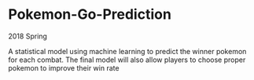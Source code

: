 # Pokemon-Go-Prediction
2018 Spring 

A statistical model using machine learning to predict the winner pokemon for each combat. The final model will also allow players to choose proper pokemon to improve their win rate
